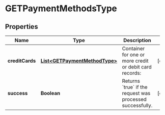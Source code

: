 
# GETPaymentMethodsType

## Properties
Name | Type | Description | Notes
------------ | ------------- | ------------- | -------------
**creditCards** | [**List&lt;GETPaymentMethodType&gt;**](GETPaymentMethodType.md) | Container for one or more credit or debit card records:  |  [optional]
**success** | **Boolean** | Returns &#x60;true&#x60; if the request was processed successfully.  |  [optional]



